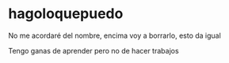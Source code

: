 # hagoloquepuedo
No me acordaré del nombre, encima voy a borrarlo, esto da igual

Tengo ganas de aprender pero no de hacer trabajos
